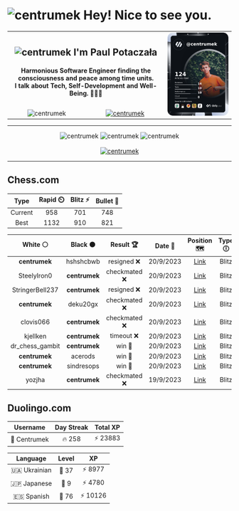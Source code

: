 <h1>
  <img
    src="https://emojis.slackmojis.com/emojis/images/1531849430/4246/blob-sunglasses.gif"
    width="30"
    alt="centrumek"
  />
  Hey! Nice to see you.
</h1>

<table>
  <tbody>
    <tr>
      <td align="center" width="70%" colspan="2">
        <h2>
          <img
            src="https://raw.githubusercontent.com/MartinHeinz/MartinHeinz/master/wave.gif"
            width="30px"
            alt="centrumek"
          />
          I'm Paul Potaczała
        </h2>
        <h4>
          Harmonious Software Engineer finding the consciousness and peace among time units.
          <br/>
          I talk about Tech, Self-Development and Well-Being. 🌿🧘🚀
        </h4>
      </td>
      <td width="30%" rowspan="2">
        <a href="https://app.daily.dev/centrumek">
          <img
            src="./devcard.png"
            alt="centrumek"
          />
        </a>
      </td>
    </tr>
    <tr align="center">
      <td>
        <img
          src="https://komarev.com/ghpvc/?username=centrumek&label=visitors&color=0e75b6&style=flat"
          alt="centrumek"
        >
      </td>
      <td>
        <a href="https://stackoverflow.com/users/14496012/centrumek">
          <img
            src="https://stackoverflow.com/users/flair/14496012.png?theme=dark"
            alt="centrumek"
          >
        </a>
      </td>
    </tr>
  </tbody>
</table>

---
<div align="center">
  <img 
    src="https://github-readme-stats.vercel.app/api?username=centrumek&show_icons=true&count_private=true&theme=darcula&hide_border=true&hide=issues,contribs&bg_color=00000000"
    alt="centrumek"
  />
  <img
    src="https://github-readme-stats.vercel.app/api/top-langs/?username=centrumek&layout=compact&hide_border=true&theme=darcula&bg_color=00000000&langs_count=6&exclude_repo=air-statistic-app"
    alt="centrumek"
  />
  <img 
    src="https://github-readme-streak-stats.herokuapp.com?user=centrumek&theme=darcula&hide_border=true&background=FFFFFF00"
    alt="centrumek"
  />
  <br/>
  <br/>
  <a href="https://www.buymeacoffee.com/centrumek">
    <img
      src="https://cdn.buymeacoffee.com/buttons/v2/default-orange.png"
      height="50"
      width="210"
      alt="centrumek"
    />
  </a>
</div>

---

## Chess.com

<div align="center">
<!--START_SECTION:chessStats-->
<!-- Automatically generated with https://github.com/Balastrong/chess-stats-action -->

| Type | Rapid ⏲️ | Blitz ⚡ | Bullet 🔫 |
|:---:|:---:|:---:|:---:|
| Current | 958 | 701 | 748 |
| Best | 1132 | 910 | 821 |

| White ⚪ | Black ⚫ | Result 🏆 | Date 📅 | Position 🗺️ | Type 🕕 |
|:---:|:---:|:---:|:---:|:---:|:---:|
| **centrumek** | hshshcbwb | resigned ❌ | 20/9/2023 | <a href="http://www.ee.unb.ca/cgi-bin/tervo/fen.pl?select=r4rk1/2R2pp1/p3p2p/1p1p4/5P2/3n2P1/7P/3Kq3 w - -">Link</a> | Blitz |
| SteelyIron0 | **centrumek** | checkmated ❌ | 20/9/2023 | <a href="http://www.ee.unb.ca/cgi-bin/tervo/fen.pl?select=r6r/p4Q2/2p2R1k/6pp/3p1B2/P2P4/P1P2PPP/5RK1 b - -">Link</a> | Blitz |
| StringerBell237 | **centrumek** | resigned ❌ | 20/9/2023 | <a href="http://www.ee.unb.ca/cgi-bin/tervo/fen.pl?select=3Q4/pp6/3p4/3P2p1/6k1/8/PP3R1P/K6R b - -">Link</a> | Blitz |
| **centrumek** | deku20gx | checkmated ❌ | 20/9/2023 | <a href="http://www.ee.unb.ca/cgi-bin/tervo/fen.pl?select=r5k1/5ppp/p4n2/3p4/6qK/1N4P1/P3r2P/3Q3R w - -">Link</a> | Blitz |
| clovis066 | **centrumek** | checkmated ❌ | 20/9/2023 | <a href="http://www.ee.unb.ca/cgi-bin/tervo/fen.pl?select=r6r/p7/1p1p2p1/kQp4p/P3P2P/3P4/2P3P1/2KR4 b - -">Link</a> | Blitz |
| kjellken | **centrumek** | timeout ❌ | 20/9/2023 | <a href="http://www.ee.unb.ca/cgi-bin/tervo/fen.pl?select=8/8/6Q1/2BK4/3P4/5k2/8/8 b - -">Link</a> | Blitz |
| dr_chess_gambit | **centrumek** | win 🥇 | 20/9/2023 | <a href="http://www.ee.unb.ca/cgi-bin/tervo/fen.pl?select=2k5/1p6/p2p2q1/Q1pP2pR/2Pp2P1/1P1Pr3/PK6/8 w - -">Link</a> | Blitz |
| **centrumek** | acerods | win 🥇 | 20/9/2023 | <a href="http://www.ee.unb.ca/cgi-bin/tervo/fen.pl?select=R7/3Rk3/2p1p1p1/2NpP1Pp/3P3P/2B5/8/6K1 b - -">Link</a> | Blitz |
| **centrumek** | sindresops | win 🥇 | 20/9/2023 | <a href="http://www.ee.unb.ca/cgi-bin/tervo/fen.pl?select=2R5/6pk/8/3P4/pP2pP1Q/P6p/5R2/6K1 b - -">Link</a> | Blitz |
| yozjha | **centrumek** | checkmated ❌ | 19/9/2023 | <a href="http://www.ee.unb.ca/cgi-bin/tervo/fen.pl?select=r4rk1/pp3pQp/3b2p1/3R3P/2p4q/P1B5/1PP2PP1/5RK1 b - -">Link</a> | Blitz |

<!--END_SECTION:chessStats-->
</div>

## Duolingo.com

<div align="center">
<!--START_SECTION:duolingoStats-->
<!-- Automatically generated with https://github.com/centrumek/duolingo-readme-stats-->

| Username | Day Streak | Total XP |
|:---:|:---:|:---:|
| 👤 Centrumek | 🔥 258 | ⚡ 23883 |

| Language | Level | XP |
|:---:|:---:|:---:|
| 🇺🇦 Ukrainian | 👑 37 | ⚡ 8977 |
| 🇯🇵 Japanese | 👑 9 | ⚡ 4780 |
| 🇪🇸 Spanish | 👑 76 | ⚡ 10126 |

<!--END_SECTION:duolingoStats-->
</div>
<!--
**centrumek/centrumek** is a ✨ _special_ ✨ repository because its `README.md` (this file) appears on your GitHub profile.

Here are some ideas to get you started:

- 🔭 I’m currently working on ...
- 🌱 I’m currently learning ...
- 👯 I’m looking to collaborate on ...
- 🤔 I’m looking for help with ...
- 💬 Ask me about ...
- 📫 How to reach me: ...
- 😄 Pronouns: ...
- ⚡ Fun fact: ...
-->
